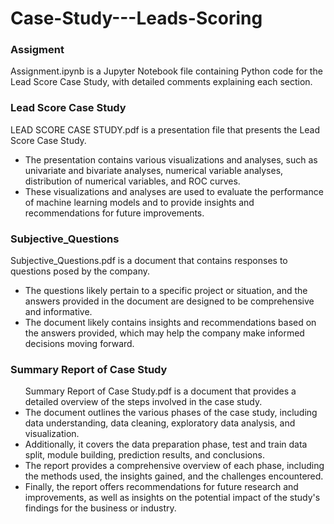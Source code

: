 # Case-Study---Leads-Scoring

<h3>Assigment</h3>
Assignment.ipynb is a Jupyter Notebook file containing Python code for the Lead Score Case Study, with detailed comments explaining each section.
<h3>Lead Score Case Study</h3>
LEAD SCORE CASE STUDY.pdf is a presentation file that presents the Lead Score Case Study.
<ul>
  <li>The presentation contains various visualizations and analyses, such as univariate and bivariate analyses, numerical variable analyses, distribution of numerical variables, and ROC curves.</li>

  <li>These visualizations and analyses are used to evaluate the performance of machine learning models and to provide insights and recommendations for future improvements.</li>
 </ul>
<h3>Subjective_Questions</h3>
Subjective_Questions.pdf is a document that contains responses to questions posed by the company.
<ul>
  <li>The questions likely pertain to a specific project or situation, and the answers provided in the document are designed to be comprehensive and informative.</li>
  <li>The document likely contains insights and recommendations based on the answers provided, which may help the company make informed decisions moving forward.</li>
 </ul>
 <h3>Summary Report of Case Study</h3>
<ul>
 Summary Report of Case Study.pdf is a document that provides a detailed overview of the steps involved in the case study.
  <li>The document outlines the various phases of the case study, including data understanding, data cleaning, exploratory data analysis, and visualization.</li>
  <li>Additionally, it covers the data preparation phase, test and train data split, module building, prediction results, and conclusions.</li>
  <li>The report provides a comprehensive overview of each phase, including the methods used, the insights gained, and the challenges encountered.</li>
  <li>Finally, the report offers recommendations for future research and improvements, as well as insights on the potential impact of the study's findings for the business or industry.</li>
</ul>


